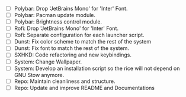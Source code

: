 - [ ] Polybar: Drop 'JetBrains Mono' for 'Inter' Font.
- [ ] Polybar: Pacman update module.
- [ ] Polybar: Brightness control module.
- [ ] Rofi: Drop 'JetBrains Mono' for 'Inter' Font.
- [ ] Rofi: Separate configuration for each launcher script.
- [ ] Dunst: Fix color scheme to match the rest of the system
- [ ] Dunst: Fix font to match the rest of the system.
- [ ] SXHKD: Code refactoring and new keybindings.
- [ ] System: Change Wallpaper.
- [ ] System: Develop an installation script so the rice will not depend on GNU Stow anymore.
- [ ] Repo: Maintain cleanliness and structure.
- [ ] Repo: Update and improve README and Documentations
